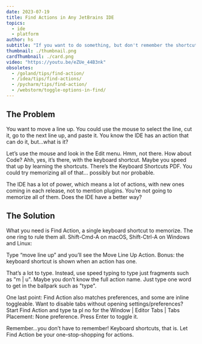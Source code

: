 ```yaml
---
date: 2023-07-19
title: Find Actions in Any JetBrains IDE
topics:
  - ide
  - platform
author: hs
subtitle: "If you want to do something, but don't remember the shortcut or menu option, use Find Action. Press ⇧⌘A (on Mac) or Control+Shift+A (on Windows/Linux)"
thumbnail: ./thumbnail.png
cardThumbnail: ./card.png
video: "https://youtu.be/eZUe_44B3nk"
obsoletes:
  - /goland/tips/find-action/
  - /idea/tips/find-actions/
  - /pycharm/tips/find-action/
  - /webstorm/toggle-options-in-find/
---
```


## The Problem

You want to move a line up. You could use the mouse to select the line, cut it, go to the next line up, and paste it. You know the IDE has an action that can do it, but…what is it?

Let’s use the mouse and look in the Edit menu. Hmm, not there. How about Code? Ahh, yes, it’s there, with the keyboard shortcut. Maybe you speed that up by learning the shortcuts. There’s the Keyboard Shortcuts PDF. You could try memorizing all of that... possibly but nor probable.

The IDE has a lot of power, which means a lot of actions, with new ones coming in each release, not to mention plugins. You’re not going to memorize all of them. Does the IDE have a better way?

## The Solution

What you need is Find Action, a single keyboard shortcut to memorize. The one ring to rule them all. Shift-Cmd-A on macOS, Shift-Ctrl-A on Windows and Linux:

Type “move line up” and you’ll see the Move Line Up Action. Bonus: the keyboard shortcut is shown when an action has one.

That’s a lot to type. Instead, use speed typing to type just fragments such as "m | u". Maybe you don’t know the full action name. Just type one word to get in the ballpark such as "type".

One last point: Find Action also matches preferences, and some are inline toggleable. Want to disable tabs without opening settings/preferences? Start Find Action and type ta pl no for the Window | Editor Tabs | Tabs Placement: None preference. Press Enter to toggle it.

Remember…you don’t have to remember! Keyboard shortcuts, that is. Let Find Action be your one-stop-shopping for actions.
